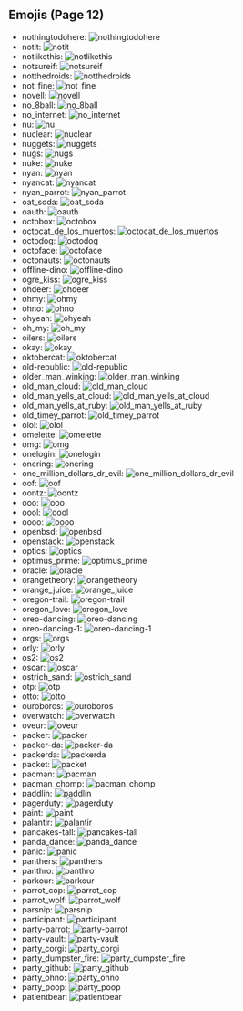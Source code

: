 
## Emojis (Page 12)

* nothingtodohere: ![nothingtodohere](/output/nothingtodohere.png)
* notit: ![notit](/output/notit.png)
* notlikethis: ![notlikethis](/output/notlikethis.png)
* notsureif: ![notsureif](/output/notsureif.png)
* notthedroids: ![notthedroids](/output/notthedroids.png)
* not_fine: ![not_fine](/output/not_fine.png)
* novell: ![novell](/output/novell.png)
* no_8ball: ![no_8ball](/output/no_8ball.png)
* no_internet: ![no_internet](/output/no_internet.png)
* nu: ![nu](/output/nu.gif)
* nuclear: ![nuclear](/output/nuclear.gif)
* nuggets: ![nuggets](/output/nuggets.png)
* nugs: ![nugs](/output/nugs)
* nuke: ![nuke](/output/nuke.png)
* nyan: ![nyan](/output/nyan.gif)
* nyancat: ![nyancat](/output/nyancat.gif)
* nyan_parrot: ![nyan_parrot](/output/nyan_parrot.gif)
* oat_soda: ![oat_soda](/output/oat_soda.jpg)
* oauth: ![oauth](/output/oauth)
* octobox: ![octobox](/output/octobox.jpg)
* octocat_de_los_muertos: ![octocat_de_los_muertos](/output/octocat_de_los_muertos.jpg)
* octodog: ![octodog](/output/octodog.png)
* octoface: ![octoface](/output/octoface.png)
* octonauts: ![octonauts](/output/octonauts.png)
* offline-dino: ![offline-dino](/output/offline-dino.png)
* ogre_kiss: ![ogre_kiss](/output/ogre_kiss.jpg)
* ohdeer: ![ohdeer](/output/ohdeer.png)
* ohmy: ![ohmy](/output/ohmy.png)
* ohno: ![ohno](/output/ohno.png)
* ohyeah: ![ohyeah](/output/ohyeah.gif)
* oh_my: ![oh_my](/output/oh_my.png)
* oilers: ![oilers](/output/oilers.png)
* okay: ![okay](/output/okay.jpg)
* oktobercat: ![oktobercat](/output/oktobercat.png)
* old-republic: ![old-republic](/output/old-republic.png)
* older_man_winking: ![older_man_winking](/output/older_man_winking.gif)
* old_man_cloud: ![old_man_cloud](/output/old_man_cloud.jpg)
* old_man_yells_at_cloud: ![old_man_yells_at_cloud](/output/old_man_yells_at_cloud.jpg)
* old_man_yells_at_ruby: ![old_man_yells_at_ruby](/output/old_man_yells_at_ruby.png)
* old_timey_parrot: ![old_timey_parrot](/output/old_timey_parrot.gif)
* olol: ![olol](/output/olol.gif)
* omelette: ![omelette](/output/omelette.png)
* omg: ![omg](/output/omg.gif)
* onelogin: ![onelogin](/output/onelogin.png)
* onering: ![onering](/output/onering.png)
* one_million_dollars_dr_evil: ![one_million_dollars_dr_evil](/output/one_million_dollars_dr_evil.jpg)
* oof: ![oof](/output/oof.jpg)
* oontz: ![oontz](/output/oontz.gif)
* ooo: ![ooo](/output/ooo.jpg)
* oool: ![oool](/output/oool.png)
* oooo: ![oooo](/output/oooo.png)
* openbsd: ![openbsd](/output/openbsd.gif)
* openstack: ![openstack](/output/openstack.png)
* optics: ![optics](/output/optics)
* optimus_prime: ![optimus_prime](/output/optimus_prime.png)
* oracle: ![oracle](/output/oracle.jpg)
* orangetheory: ![orangetheory](/output/orangetheory.png)
* orange_juice: ![orange_juice](/output/orange_juice.png)
* oregon-trail: ![oregon-trail](/output/oregon-trail.png)
* oregon_love: ![oregon_love](/output/oregon_love.png)
* oreo-dancing: ![oreo-dancing](/output/oreo-dancing.gif)
* oreo-dancing-1: ![oreo-dancing-1](/output/oreo-dancing-1.gif)
* orgs: ![orgs](/output/orgs.png)
* orly: ![orly](/output/orly.png)
* os2: ![os2](/output/os2.png)
* oscar: ![oscar](/output/oscar.png)
* ostrich_sand: ![ostrich_sand](/output/ostrich_sand.png)
* otp: ![otp](/output/otp.png)
* otto: ![otto](/output/otto.png)
* ouroboros: ![ouroboros](/output/ouroboros.png)
* overwatch: ![overwatch](/output/overwatch.png)
* oveur: ![oveur](/output/oveur.jpg)
* packer: ![packer](/output/packer.png)
* packer-da: ![packer-da](/output/packer-da.png)
* packerda: ![packerda](/output/packerda)
* packet: ![packet](/output/packet.png)
* pacman: ![pacman](/output/pacman.png)
* pacman_chomp: ![pacman_chomp](/output/pacman_chomp.gif)
* paddlin: ![paddlin](/output/paddlin.png)
* pagerduty: ![pagerduty](/output/pagerduty.png)
* paint: ![paint](/output/paint.png)
* palantir: ![palantir](/output/palantir.png)
* pancakes-tall: ![pancakes-tall](/output/pancakes-tall.png)
* panda_dance: ![panda_dance](/output/panda_dance.gif)
* panic: ![panic](/output/panic.jpg)
* panthers: ![panthers](/output/panthers.png)
* panthro: ![panthro](/output/panthro.png)
* parkour: ![parkour](/output/parkour.png)
* parrot_cop: ![parrot_cop](/output/parrot_cop)
* parrot_wolf: ![parrot_wolf](/output/parrot_wolf.gif)
* parsnip: ![parsnip](/output/parsnip.png)
* participant: ![participant](/output/participant.png)
* party-parrot: ![party-parrot](/output/party-parrot.gif)
* party-vault: ![party-vault](/output/party-vault.gif)
* party_corgi: ![party_corgi](/output/party_corgi.gif)
* party_dumpster_fire: ![party_dumpster_fire](/output/party_dumpster_fire.gif)
* party_github: ![party_github](/output/party_github.gif)
* party_ohno: ![party_ohno](/output/party_ohno.gif)
* party_poop: ![party_poop](/output/party_poop.gif)
* patientbear: ![patientbear](/output/patientbear.jpg)
